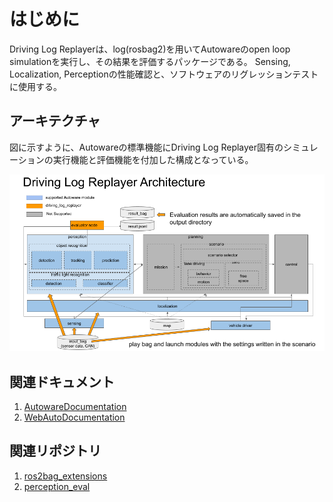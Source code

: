 # はじめに

Driving Log Replayerは、log(rosbag2)を用いてAutowareのopen loop simulationを実行し、その結果を評価するパッケージである。
Sensing, Localization, Perceptionの性能確認と、ソフトウェアのリグレッションテストに使用する。

## アーキテクチャ

図に示すように、Autowareの標準機能にDriving Log Replayer固有のシミュレーションの実行機能と評価機能を付加した構成となっている。

![architecture](images/architecture.png)

## 関連ドキュメント

1. [AutowareDocumentation](https://autowarefoundation.github.io/autoware-documentation/main/ "AutowareDocumentation")
2. [WebAutoDocumentation](https://docs.web.auto/ "Web.Auto DOCS")

## 関連リポジトリ

1. [ros2bag_extensions](https://github.com/tier4/ros2bag_extensions "ros2bag_extensions")
2. [perception_eval](https://github.com/tier4/autoware_perception_evaluation "perception_eval")
